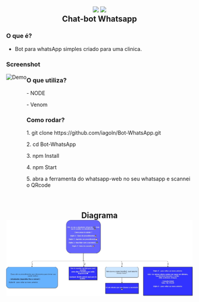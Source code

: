 
<h2 align="center">
  <img src="https://img.icons8.com/dusk/128/000000/whatsapp.png"/>
  <img src="https://img.icons8.com/dusk/128/000000/bot.png"/>
  <br/>
  <b>Chat-bot Whatsapp</b>
</h2>

### O que é?

- Bot para whatsApp simples criado para uma clinica.
  
<p>
  
### Screenshot

<img src="testebot.gif" align="left" height="350" alt="Demo">
    
### O que utiliza?

 <p> - NODE </p>
 <p> - Venom </p>

### Como rodar?

 <p> 1. git clone https://github.com/iagoln/Bot-WhatsApp.git </p>
 <p> 2. cd Bot-WhatsApp </p>
 <p > 3. npm Install </p>
 <p> 4. npm Start </p>
 <p> 5. abra a ferramenta do whatsapp-web no seu whatsapp e scannei o QRcode </p> <br/>
</p>

<h2 align="center">
    <b>Diagrama  <br/> </b>  
  <img src="diagrama.jpg" />
</h2>
